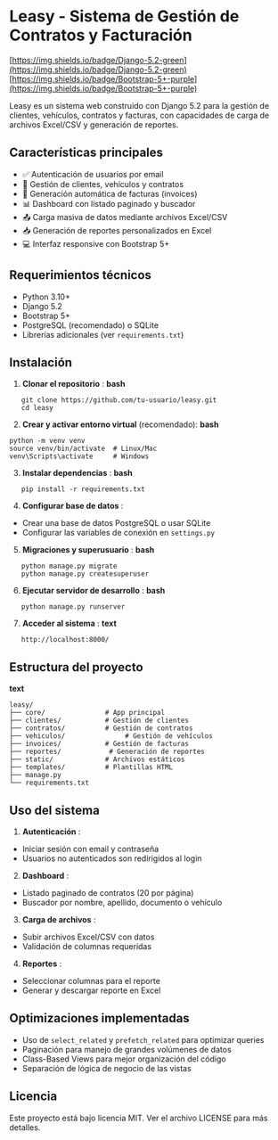 # Leasy - Sistema de Gestión de Contratos y Facturación

[https://img.shields.io/badge/Django-5.2-green](https://img.shields.io/badge/Django-5.2-green)
[https://img.shields.io/badge/Bootstrap-5+-purple](https://img.shields.io/badge/Bootstrap-5+-purple)

Leasy es un sistema web construido con Django 5.2 para la gestión de clientes, vehículos, contratos y facturas, con capacidades de carga de archivos Excel/CSV y generación de reportes.

## Características principales

* ✅ Autenticación de usuarios por email
* 🚗 Gestión de clientes, vehículos y contratos
* 📄 Generación automática de facturas (invoices)
* 📊 Dashboard con listado paginado y buscador
* 📤 Carga masiva de datos mediante archivos Excel/CSV
* 📥 Generación de reportes personalizados en Excel
* 💻 Interfaz responsive con Bootstrap 5+

## Requerimientos técnicos

* Python 3.10+
* Django 5.2
* Bootstrap 5+
* PostgreSQL (recomendado) o SQLite
* Librerías adicionales (ver `requirements.txt`)

## Instalación

1. **Clonar el repositorio** :
   **bash**

```
   git clone https://github.com/tu-usuario/leasy.git
   cd leasy
```

2. **Crear y activar entorno virtual** (recomendado):
   **bash**

```
python -m venv venv
source venv/bin/activate  # Linux/Mac
venv\Scripts\activate     # Windows
```

3. **Instalar dependencias** :
   **bash**

```
   pip install -r requirements.txt
```

4. **Configurar base de datos** :

* Crear una base de datos PostgreSQL o usar SQLite
* Configurar las variables de conexión en `settings.py`

5. **Migraciones y superusuario** :
   **bash**

```
   python manage.py migrate
   python manage.py createsuperuser
```

6. **Ejecutar servidor de desarrollo** :
   **bash**

```
   python manage.py runserver
```

7. **Acceder al sistema** :
   **text**

```
   http://localhost:8000/
```

## Estructura del proyecto

**text**

```
leasy/
├── core/               # App principal
├── clientes/           # Gestión de clientes
├── contratos/          # Gestión de contratos
├── vehiculos/               # Gestión de vehículos
├── invoices/           # Gestión de facturas
├── reportes/            # Generación de reportes
├── static/             # Archivos estáticos
├── templates/          # Plantillas HTML
├── manage.py
└── requirements.txt
```

## Uso del sistema

1. **Autenticación** :

* Iniciar sesión con email y contraseña
* Usuarios no autenticados son redirigidos al login

2. **Dashboard** :

* Listado paginado de contratos (20 por página)
* Buscador por nombre, apellido, documento o vehículo

3. **Carga de archivos** :

* Subir archivos Excel/CSV con datos
* Validación de columnas requeridas

4. **Reportes** :

* Seleccionar columnas para el reporte
* Generar y descargar reporte en Excel

## Optimizaciones implementadas

* Uso de `select_related` y `prefetch_related` para optimizar queries
* Paginación para manejo de grandes volúmenes de datos
* Class-Based Views para mejor organización del código
* Separación de lógica de negocio de las vistas

## Licencia

Este proyecto está bajo licencia MIT. Ver el archivo LICENSE para más detalles.
